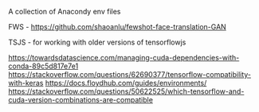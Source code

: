 A collection of Anacondy env files

FWS - https://github.com/shaoanlu/fewshot-face-translation-GAN

TSJS - for working with older versions of tensorflowjs

https://towardsdatascience.com/managing-cuda-dependencies-with-conda-89c5d817e7e1
https://stackoverflow.com/questions/62690377/tensorflow-compatibility-with-keras
https://docs.floydhub.com/guides/environments/
https://stackoverflow.com/questions/50622525/which-tensorflow-and-cuda-version-combinations-are-compatible
